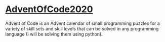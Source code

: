 # [AdventOfCode2020](https://adventofcode.com/)

Advent of Code is an Advent calendar of small programming puzzles for a variety of skill sets and skill levels that can be solved in any programming language (I will be solving them using python).